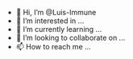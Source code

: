 - 👋 Hi, I’m @Luis-Immune
- 👀 I’m interested in ...
- 🌱 I’m currently learning ...
- 💞️ I’m looking to collaborate on ...
- 📫 How to reach me ...

<!---
Luis-Immune/Luis-Immune is a ✨ special ✨ repository because its `README.md` (this file) appears on your GitHub profile.
You can click the Preview link to take a look at your changes.
--->
